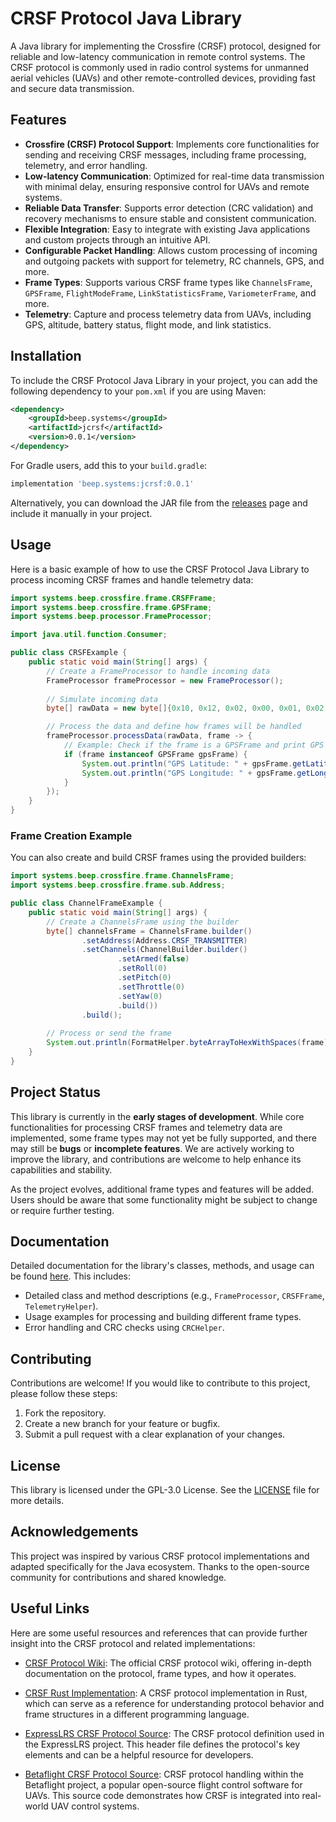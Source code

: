 # CRSF Protocol Java Library

A Java library for implementing the Crossfire (CRSF) protocol, designed for reliable and low-latency communication in remote control systems. The CRSF protocol is commonly used in radio control systems for unmanned aerial vehicles (UAVs) and other remote-controlled devices, providing fast and secure data transmission.

## Features

- **Crossfire (CRSF) Protocol Support**: Implements core functionalities for sending and receiving CRSF messages, including frame processing, telemetry, and error handling.
- **Low-latency Communication**: Optimized for real-time data transmission with minimal delay, ensuring responsive control for UAVs and remote systems.
- **Reliable Data Transfer**: Supports error detection (CRC validation) and recovery mechanisms to ensure stable and consistent communication.
- **Flexible Integration**: Easy to integrate with existing Java applications and custom projects through an intuitive API.
- **Configurable Packet Handling**: Allows custom processing of incoming and outgoing packets with support for telemetry, RC channels, GPS, and more.
- **Frame Types**: Supports various CRSF frame types like `ChannelsFrame`, `GPSFrame`, `FlightModeFrame`, `LinkStatisticsFrame`, `VariometerFrame`, and more.
- **Telemetry**: Capture and process telemetry data from UAVs, including GPS, altitude, battery status, flight mode, and link statistics.

## Installation

To include the CRSF Protocol Java Library in your project, you can add the following dependency to your `pom.xml` if you are using Maven:

```xml
<dependency>
    <groupId>beep.systems</groupId>
    <artifactId>jcrsf</artifactId>
    <version>0.0.1</version>
</dependency>
```

For Gradle users, add this to your `build.gradle`:

```groovy
implementation 'beep.systems:jcrsf:0.0.1'
```

Alternatively,
you can download the JAR file from the [releases](https://github.com/beep-systems/jcrsf/releases) page and include it manually in your project.

## Usage

Here is a basic example of how to use the CRSF Protocol Java Library to process incoming CRSF frames and handle telemetry data:

```java
import systems.beep.crossfire.frame.CRSFFrame;
import systems.beep.crossfire.frame.GPSFrame;
import systems.beep.processor.FrameProcessor;

import java.util.function.Consumer;

public class CRSFExample {
    public static void main(String[] args) {
        // Create a FrameProcessor to handle incoming data
        FrameProcessor frameProcessor = new FrameProcessor();
        
        // Simulate incoming data
        byte[] rawData = new byte[]{0x10, 0x12, 0x02, 0x00, 0x01, 0x02, 0x03};

        // Process the data and define how frames will be handled
        frameProcessor.processData(rawData, frame -> {
            // Example: Check if the frame is a GPSFrame and print GPS data
            if (frame instanceof GPSFrame gpsFrame) {
                System.out.println("GPS Latitude: " + gpsFrame.getLatitude());
                System.out.println("GPS Longitude: " + gpsFrame.getLongitude());
            }
        });
    }
}
```

### Frame Creation Example

You can also create and build CRSF frames using the provided builders:

```java
import systems.beep.crossfire.frame.ChannelsFrame;
import systems.beep.crossfire.frame.sub.Address;

public class ChannelFrameExample {
    public static void main(String[] args) {
        // Create a ChannelsFrame using the builder
        byte[] channelsFrame = ChannelsFrame.builder()
                .setAddress(Address.CRSF_TRANSMITTER)
                .setChannels(ChannelBuilder.builder()
                        .setArmed(false)
                        .setRoll(0)
                        .setPitch(0)
                        .setThrottle(0)
                        .setYaw(0)
                        .build())
                .build();
        
        // Process or send the frame
        System.out.println(FormatHelper.byteArrayToHexWithSpaces(frame));
    }
}
```

## Project Status

This library is currently in the **early stages of development**. While core functionalities for processing CRSF frames and telemetry data are implemented, some frame types may not yet be fully supported, and there may still be **bugs** or **incomplete features**. We are actively working to improve the library, and contributions are welcome to help enhance its capabilities and stability.

As the project evolves, additional frame types and features will be added. Users should be aware that some functionality might be subject to change or require further testing.


## Documentation

Detailed documentation for the library's classes, methods, and usage can be found [here](https://github.com/beep-systems/jcrsf/wiki). This includes:
- Detailed class and method descriptions (e.g., `FrameProcessor`, `CRSFFrame`, `TelemetryHelper`).
- Usage examples for processing and building different frame types.
- Error handling and CRC checks using `CRCHelper`.

## Contributing

Contributions are welcome! If you would like to contribute to this project, please follow these steps:
1. Fork the repository.
2. Create a new branch for your feature or bugfix.
3. Submit a pull request with a clear explanation of your changes.

## License

This library is licensed under the GPL-3.0 License. See the [LICENSE](https://github.com/beep-systems/jcrsf/blob/master/LICENSE) file for more details.

## Acknowledgements

This project was inspired by various CRSF protocol implementations and adapted specifically for the Java ecosystem.
Thanks to the open-source community for contributions and shared knowledge.

## Useful Links

Here are some useful resources and references that can provide further insight into the CRSF protocol and related implementations:

- [CRSF Protocol Wiki](https://github.com/crsf-wg/crsf/wiki): The official CRSF protocol wiki, offering in-depth documentation on the protocol, frame types, and how it operates.

- [CRSF Rust Implementation](https://github.com/tact1m4n3/crsf-rs): A CRSF protocol implementation in Rust, which can serve as a reference for understanding protocol behavior and frame structures in a different programming language.

- [ExpressLRS CRSF Protocol Source](https://github.com/ExpressLRS/ExpressLRS/blob/master/src/lib/CrsfProtocol/crsf_protocol.h): The CRSF protocol definition used in the ExpressLRS project. This header file defines the protocol's key elements and can be a helpful resource for developers.

- [Betaflight CRSF Protocol Source](https://github.com/betaflight/betaflight/blob/master/src/main/rx/crsf.c): CRSF protocol handling within the Betaflight project, a popular open-source flight control software for UAVs. This source code demonstrates how CRSF is integrated into real-world UAV control systems.
